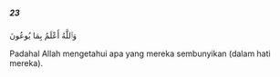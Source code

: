 ##### 23

<span class="ayah">وَٱللَّهُ أَعْلَمُ بِمَا يُوعُونَ</span>

<span class="ayah_translation">Padahal Allah mengetahui apa yang mereka sembunyikan (dalam hati mereka).</span>
